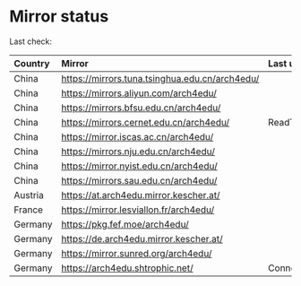 <script src="./time.js"></script>
# Mirror status
Last check: <script type="text/javascript">localize(1758918319.1713514);</script>

|Country|Mirror|Last update|
|:------|:-----|:----------|
|China|https://mirrors.tuna.tsinghua.edu.cn/arch4edu/|<script type="text/javascript">localize(1758912957);</script>|
|China|https://mirrors.aliyun.com/arch4edu/|<script type="text/javascript">localize(1758869301);</script>|
|China|https://mirrors.bfsu.edu.cn/arch4edu/|<script type="text/javascript">localize(1758869301);</script>|
|China|https://mirrors.cernet.edu.cn/arch4edu/|ReadTimeout|
|China|https://mirror.iscas.ac.cn/arch4edu/|<script type="text/javascript">localize(1758869301);</script>|
|China|https://mirrors.nju.edu.cn/arch4edu/|<script type="text/javascript">localize(1758826188);</script>|
|China|https://mirror.nyist.edu.cn/arch4edu/|<script type="text/javascript">localize(1758869301);</script>|
|China|https://mirrors.sau.edu.cn/arch4edu/|<script type="text/javascript">localize(1756795646);</script>|
|Austria|https://at.arch4edu.mirror.kescher.at/|<script type="text/javascript">localize(1756104457);</script>|
|France|https://mirror.lesviallon.fr/arch4edu/|<script type="text/javascript">localize(1756709288);</script>|
|Germany|https://pkg.fef.moe/arch4edu/|<script type="text/javascript">localize(1756104457);</script>|
|Germany|https://de.arch4edu.mirror.kescher.at/|<script type="text/javascript">localize(1756104457);</script>|
|Germany|https://mirror.sunred.org/arch4edu/|<script type="text/javascript">localize(1758869301);</script>|
|Germany|https://arch4edu.shtrophic.net/|ConnectionError|

<script src="./tablefilter/tablefilter.js"></script>
<script src="./table.js"></script>